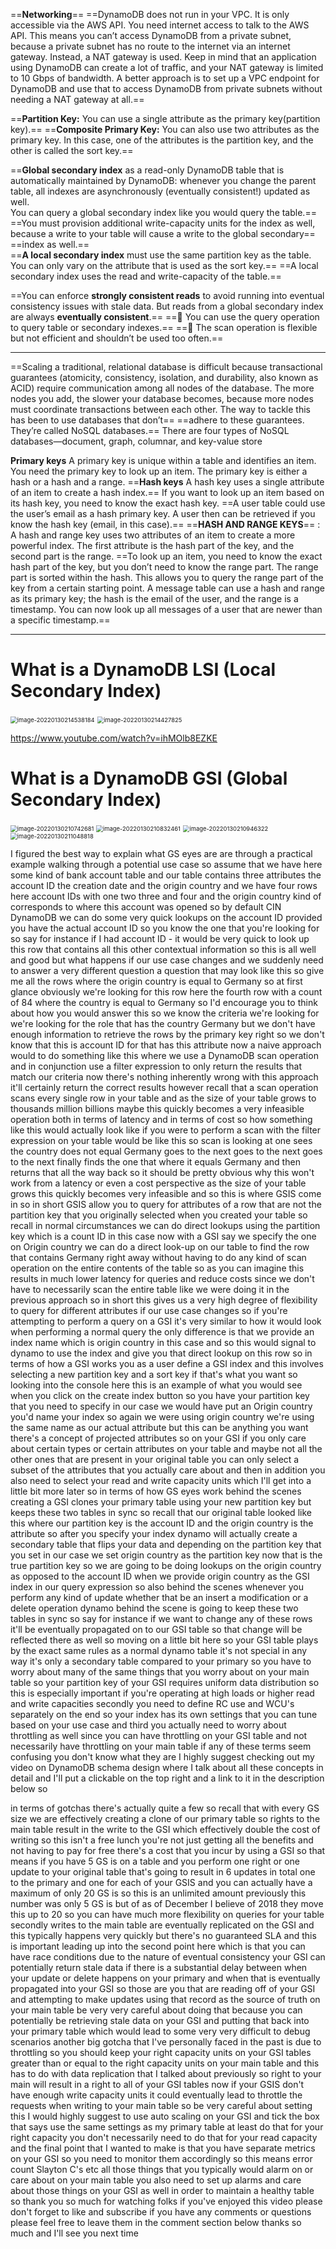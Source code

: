 ==**Networking**==
==DynamoDB does not run in your VPC. It is only accessible via the AWS API. You need internet access to talk to the AWS API. This means you can’t access DynamoDB from a private subnet, because a private subnet has no route to the internet via an internet gateway. Instead, a NAT gateway is used. Keep in mind that an application using DynamoDB can create a lot of traffic, and your NAT gateway is limited to 10 Gbps of bandwidth. A better approach is to set up a VPC endpoint for DynamoDB and use that to access DynamoDB from private subnets without needing a NAT gateway at all.== 

==**Partition Key:** You can use a single attribute as the primary key(partition key).== 
==**Composite Primary Key:** You can also use two attributes as the primary key. In this case, one of the attributes is the partition key, and the other is called the sort key.==  

==**Global secondary index** as a read-only DynamoDB table that is automatically maintained by DynamoDB: whenever you change the parent table, all indexes are asynchronously (eventually consistent!) updated as well.  
You can query a global secondary index like you would query the table.==  
==You must provision additional write-capacity units for the index as well, because a write to your table will cause a write to the global secondary==
==index as well.==  
==**A local secondary index** must use the same partition key as the table. You can only vary on the attribute that is used as the sort key.== 
==A local secondary index uses the read and write-capacity of the table.==  

==You can enforce **strongly consistent reads** to avoid running into eventual consistency issues with stale data. But reads from a global secondary index are always **eventually consistent**.==
== You can use the query operation to query table or secondary indexes.==
== The scan operation is flexible but not efficient and shouldn’t be used too often.==  

------

==Scaling a traditional, relational database is difficult because transactional guarantees (atomicity, consistency, isolation, and durability, also known as ACID) require communication among all nodes of the database. The more nodes you add, the slower your database becomes, because more nodes must coordinate transactions between each other. The way to tackle this has been to use databases that don’t==
==adhere to these guarantees. They’re called NoSQL databases.==
There are four types of NoSQL databases—document, graph, columnar, and key-value store  

**Primary keys**
A primary key is unique within a table and identifies an item. You need the primary key to look up an item. The primary key is either a hash or a hash and a range. 
==**Hash keys** A hash key uses a single attribute of an item to create a hash index.== If you want to look up an item based on its hash key, you need to know the exact hash key. ==A user table could use the user’s email as a hash primary key. A user then can be retrieved if you know the hash key (email, in this case).==
==**HASH AND RANGE KEYS**== : A hash and range key uses two attributes of an item to create a more powerful index. The first attribute is the hash part of the key, and the second part is the range. ==To look up an item, you need to know the exact hash part of the key, but you don’t need to know the range part. The range part is sorted within the hash. This allows you to query the range part of the key from a certain starting point. A message table can use a hash and range as its primary key; the hash is the email of the user, and the range is a timestamp. You can now look up all messages of a user that are newer than a specific timestamp.==  

------

# What is a DynamoDB LSI (Local Secondary Index) 



<img src="DynamoDB.assets/image-20220130214538184.png" alt="image-20220130214538184" style="zoom:67%;" />



<img src="DynamoDB.assets/image-20220130214427825.png" alt="image-20220130214427825" style="zoom:67%;" />



https://www.youtube.com/watch?v=ihMOlb8EZKE

# What is a DynamoDB GSI (Global Secondary Index) 

<img src="DynamoDB.assets/image-20220130210742681.png" alt="image-20220130210742681" style="zoom:67%;" />


<img src="DynamoDB.assets/image-20220130210832461.png" alt="image-20220130210832461" style="zoom:67%;" />

<img src="DynamoDB.assets/image-20220130210946322.png" alt="image-20220130210946322" style="zoom: 67%;" />

<img src="DynamoDB.assets/image-20220130211048818.png" alt="image-20220130211048818" style="zoom:67%;" />

I figured the best way to explain what GS eyes are are through a practical example walking through a potential use case so assume that we have here some kind of bank account table and our table contains three attributes the account ID the creation date and the origin country and we have four rows here account IDs with one two three and four and the origin country kind of corresponds to where this account was opened so by default CIN DynamoDB we can do some very quick lookups on the account ID provided you have the actual account ID so you know the one that you're looking for so say for instance if I had account ID - it would be very quick to look up this row that contains all this other contextual information so this is all well and good but what happens if our use case changes and we suddenly need to answer a very different question a question that may look like this so give me all the rows where the origin country is equal to Germany so at first glance obviously we're looking for this row here the fourth row with a count of 84 where the country is equal to Germany so I'd encourage you to think about how you would answer this so we know the criteria we're looking for we're looking for the role that has the country Germany but we don't have enough information to retrieve the rows by the primary key right so we don't know that this is account ID for that has this attribute now a naive approach would to do something like this where we use a DynamoDB scan operation and in conjunction use a filter expression to only return the results that match our criteria now there's nothing inherently wrong with this approach it'll certainly return the correct results however recall that a scan operation scans every single row in your table and as the size of your table grows to thousands million billions maybe this quickly becomes a very infeasible operation both in terms of latency and in terms of cost so how something like this would actually look like if you were to perform a scan with the filter expression on your table would be like this so scan is looking at one sees the country does not equal Germany goes to the next goes to the next goes to the next finally finds the one that where it equals Germany and then returns that all the way back so it should be pretty obvious why this won't work from a latency or even a cost perspective as the size of your table grows this quickly becomes very infeasible and so this is where GSIS come in so in short GSIS allow you to query for attributes of a row that are not the partition key that you originally selected when you created your table so recall in normal circumstances we can do direct lookups using the partition key which is a count ID in this case now with a GSI say we specify the one on Origin country we can do a direct look-up on our table to find the row that contains Germany right away without having to do any kind of scan operation on the entire contents of the table so as you can imagine this results in much lower latency for queries and reduce costs since we don't have to necessarily scan the entire table like we were doing it in the previous approach so in short this gives us a very high degree of flexibility to query for different attributes if our use case changes so if you're attempting to perform a query on a GSI it's very similar to how it would look when performing a normal query the only difference is that we provide an index name which is origin country in this case and so this would signal to dynamo to use the index and give you that direct lookup on this row so in terms of how a GSI works you as a user define a GSI index and this involves selecting a new partition key and a sort key if that's what you want so looking into the console here this is an example of what you would see when you click on the create index button so you have your partition key that you need to specify in our case we would have put an Origin country you'd name your index so again we were using origin country we're using the same name as our actual attribute but this can be anything you want there's a concept of projected attributes so on your GSI if you only care about certain types or certain attributes on your table and maybe not all the other ones that are present in your original table you can only select a subset of the attributes that you actually care about and then in addition you also need to select your read and write capacity units which I'll get into a little bit more later so in terms of how GS eyes work behind the scenes creating a GSI clones your primary table using your new partition key but keeps these two tables in sync so recall that our original table looked like this where our partition key is the account ID and the origin country is the attribute so after you specify your index dynamo will actually create a secondary table that flips your data and depending on the partition key that you set in our case we set origin country as the partition key now that is the true partition key so we are going to be doing lookups on the origin country as opposed to the account ID when we provide origin country as the GSI index in our query expression so also behind the scenes whenever you perform any kind of update whether that be an insert a modification or a delete operation dynamo behind the scene is going to keep these two tables in sync so say for instance if we want to change any of these rows it'll be eventually propagated on to our GSI table so that change will be reflected there as well so moving on a little bit here so your GSI table plays by the exact same rules as a normal dynamo table it's not special in any way it's only a secondary table compared to your primary so you have to worry about many of the same things that you worry about on your main table so your partition key of your GSI requires uniform data distribution so this is especially important if you're operating at high loads or higher read and write capacities secondly you need to define RC use and WCU's separately on the end so your index has its own settings that you can tune based on your use case and third you actually need to worry about throttling as well since you can have throttling on your GSI table and not necessarily have throttling on your main table if any of these terms seem confusing you don't know what they are I highly suggest checking out my video on DynamoDB schema design where I talk about all these concepts in detail and I'll put a clickable on the top right and a link to it in the description below so 

in terms of gotchas there's actually quite a few so recall that with every GS size we are effectively creating a clone of our primary table so rights to the main table result in the write to the GSI which effectively double the cost of writing so this isn't a free lunch you're not just getting all the benefits and not having to pay for free there's a cost that you incur by using a GSI so that means if you have 5 GS is on a table and you perform one right or one update to your original table that's going to result in 6 updates in total one to the primary and one for each of your GSIS and you can actually have a maximum of only 20 GS is so this is an unlimited amount previously this number was only 5 GS is but of as of December I believe of 2018 they move this up to 20 so you can have much more flexibility on queries for your table secondly writes to the main table are eventually replicated on the GSI and this typically happens very quickly but there's no guaranteed SLA and this is important leading up into the second point here which is that you can have race conditions due to the nature of eventual consistency your GSI can potentially return stale data if there is a substantial delay between when your update or delete happens on your primary and when that is eventually propagated into your GSI so those are you that are reading off of your GSI and attempting to make updates using that record as the source of truth on your main table be very very careful about doing that because you can potentially be retrieving stale data on your GSI and putting that back into your primary table which would lead to some very very difficult to debug scenarios another big gotcha that I've personally faced in the past is due to throttling so you should keep your right capacity units on your GSI tables greater than or equal to the right capacity units on your main table and this has to do with data replication that I talked about previously so right to your main will result in a right to all of your GSI tables now if your GSIS don't have enough write capacity units it could eventually lead to throttle the requests when writing to your main table so be very careful about setting this I would highly suggest to use auto scaling on your GSI and tick the box that says use the same settings as my primary table at least do that for your right capacity you don't necessarily need to do that for your read capacity and the final point that I wanted to make is that you have separate metrics on your GSI so you need to monitor them accordingly so this means error count Slayton C's etc all those things that you typically would alarm on or care about on your main table you also need to set up alarms and care about those things on your GSI as well in order to maintain a healthy table so thank you so much for watching folks if you've enjoyed this video please don't forget to like and subscribe if you have any comments or questions please feel free to leave them in the comment section below thanks so much and I'll see you next time